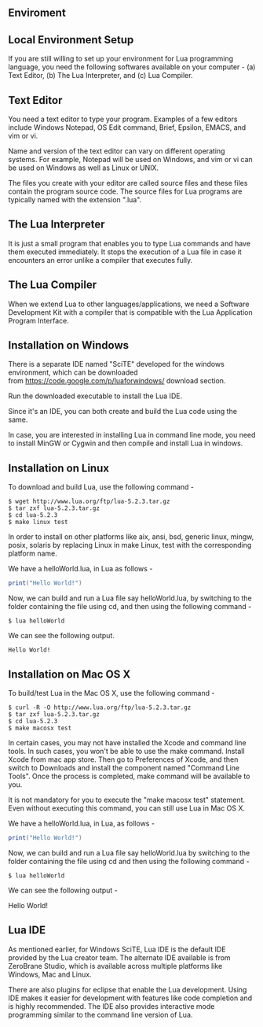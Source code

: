 Enviroment
----------
Local Environment Setup
-----------------------

If you are still willing to set up your environment for Lua programming language, you need the following softwares available on your computer - (a) Text Editor, (b) The Lua Interpreter, and (c) Lua Compiler.

Text Editor
-----------

You need a text editor to type your program. Examples of a few editors include Windows Notepad, OS Edit command, Brief, Epsilon, EMACS, and vim or vi.

Name and version of the text editor can vary on different operating systems. For example, Notepad will be used on Windows, and vim or vi can be used on Windows as well as Linux or UNIX.

The files you create with your editor are called source files and these files contain the program source code. The source files for Lua programs are typically named with the extension ".lua".

The Lua Interpreter
-------------------

It is just a small program that enables you to type Lua commands and have them executed immediately. It stops the execution of a Lua file in case it encounters an error unlike a compiler that executes fully.

The Lua Compiler
----------------

When we extend Lua to other languages/applications, we need a Software Development Kit with a compiler that is compatible with the Lua Application Program Interface.

Installation on Windows
-----------------------

There is a separate IDE named "SciTE" developed for the windows environment, which can be downloaded from <https://code.google.com/p/luaforwindows/> download section.

Run the downloaded executable to install the Lua IDE.

Since it's an IDE, you can both create and build the Lua code using the same.

In case, you are interested in installing Lua in command line mode, you need to install MinGW or Cygwin and then compile and install Lua in windows.

Installation on Linux
---------------------

To download and build Lua, use the following command -

```
$ wget http://www.lua.org/ftp/lua-5.2.3.tar.gz
$ tar zxf lua-5.2.3.tar.gz
$ cd lua-5.2.3
$ make linux test
```

In order to install on other platforms like aix, ansi, bsd, generic linux, mingw, posix, solaris by replacing Linux in make Linux, test with the corresponding platform name.

We have a helloWorld.lua, in Lua as follows -

```lua
print("Hello World!")
```

Now, we can build and run a Lua file say helloWorld.lua, by switching to the folder containing the file using cd, and then using the following command -

```
$ lua helloWorld
```

We can see the following output.

```Hello World!```

Installation on Mac OS X
------------------------

To build/test Lua in the Mac OS X, use the following command -

```
$ curl -R -O http://www.lua.org/ftp/lua-5.2.3.tar.gz
$ tar zxf lua-5.2.3.tar.gz
$ cd lua-5.2.3
$ make macosx test
```

In certain cases, you may not have installed the Xcode and command line tools. In such cases, you won't be able to use the make command. Install Xcode from mac app store. Then go to Preferences of Xcode, and then switch to Downloads and install the component named "Command Line Tools". Once the process is completed, make command will be available to you.

It is not mandatory for you to execute the "make macosx test" statement. Even without executing this command, you can still use Lua in Mac OS X.

We have a helloWorld.lua, in Lua, as follows -

```lua
print("Hello World!")
```

Now, we can build and run a Lua file say helloWorld.lua by switching to the folder containing the file using cd and then using the following command -

```
$ lua helloWorld
```

We can see the following output -

Hello World!

Lua IDE
-------

As mentioned earlier, for Windows SciTE, Lua IDE is the default IDE provided by the Lua creator team. The alternate IDE available is from ZeroBrane Studio, which is available across multiple platforms like Windows, Mac and Linux.

There are also plugins for eclipse that enable the Lua development. Using IDE makes it easier for development with features like code completion and is highly recommended. The IDE also provides interactive mode programming similar to the command line version of Lua.
